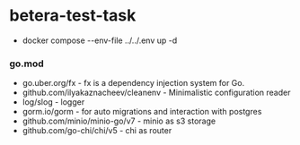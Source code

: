 # betera-test-task

- docker compose --env-file ../../.env up -d

### go.mod

- go.uber.org/fx - fx is a dependency injection system for Go.
- github.com/ilyakaznacheev/cleanenv - Minimalistic configuration reader
- log/slog - logger
- gorm.io/gorm - for auto migrations and interaction with postgres
- github.com/minio/minio-go/v7 - minio as s3 storage
- github.com/go-chi/chi/v5 - chi as router
